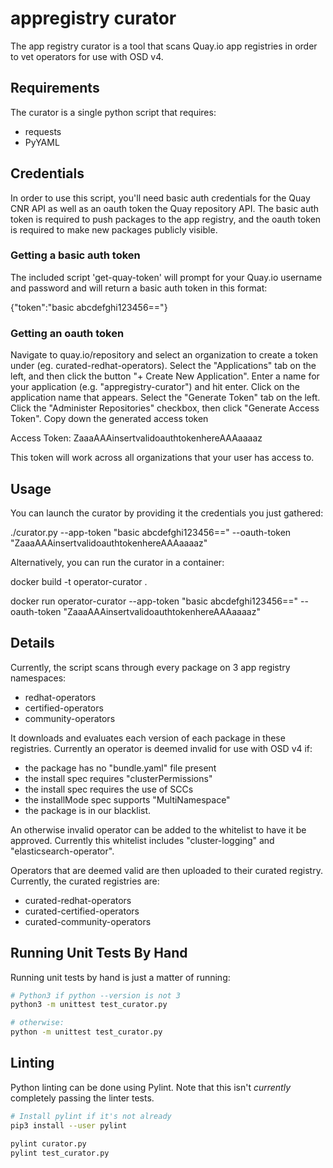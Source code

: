 # appregistry curator

The app registry curator is a tool that scans Quay.io app registries in order to vet operators for use with OSD v4.

## Requirements

The curator is a single python script that requires:

* requests
* PyYAML

## Credentials

In order to use this script, you'll need basic auth credentials for the Quay CNR API as well as an oauth token the Quay repository API. The basic auth token is required to push packages to the app registry, and the oauth token is required to make new packages publicly visible.

### Getting a basic auth token

The included script 'get-quay-token' will prompt for your Quay.io username and password and will return a basic auth token in this format:

{"token":"basic abcdefghi123456=="}

### Getting an oauth token

Navigate to quay.io/repository and select an organization to create a token under (eg. curated-redhat-operators). Select the "Applications" tab on the left, and then click the button "+ Create New Application".
Enter a name for your application (e.g. "appregistry-curator") and hit enter.
Click on the application name that appears.
Select the "Generate Token" tab on the left.
Click the "Administer Repositories" checkbox, then click "Generate Access Token".
Copy down the generated access token

Access Token: ZaaaAAAinsertvalidoauthtokenhereAAAaaaaz

This token will work across all organizations that your user has access to.

## Usage

You can launch the curator by providing it the credentials you just gathered:

./curator.py --app-token "basic abcdefghi123456==" --oauth-token "ZaaaAAAinsertvalidoauthtokenhereAAAaaaaz"

Alternatively, you can run the curator in a container:

docker build -t operator-curator .

docker run operator-curator --app-token "basic abcdefghi123456==" --oauth-token "ZaaaAAAinsertvalidoauthtokenhereAAAaaaaz"

## Details

Currently, the script scans through every package on 3 app registry namespaces:

* redhat-operators
* certified-operators
* community-operators

It downloads and evaluates each version of each package in these registries. Currently an operator is deemed invalid for use with OSD v4 if:

* the package has no "bundle.yaml" file present
* the install spec requires "clusterPermissions"
* the install spec requires the use of SCCs
* the installMode spec supports "MultiNamespace"
* the package is in our blacklist.

An otherwise invalid operator can be added to the whitelist to have it be approved. Currently this whitelist includes "cluster-logging" and "elasticsearch-operator".

Operators that are deemed valid are then uploaded to their curated registry. Currently, the curated registries are:

* curated-redhat-operators
* curated-certified-operators
* curated-community-operators

## Running Unit Tests By Hand

Running unit tests by hand is just a matter of running:

```sh
# Python3 if python --version is not 3
python3 -m unittest test_curator.py

# otherwise:
python -m unittest test_curator.py
```

## Linting

Python linting can be done using Pylint.  Note that this isn't _currently_ completely passing the linter tests.

```sh
# Install pylint if it's not already
pip3 install --user pylint

pylint curator.py
pylint test_curator.py
```
